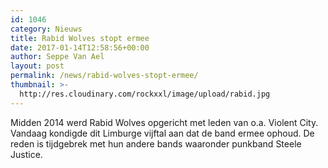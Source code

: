 ```yaml
---
id: 1046
category: Nieuws
title: Rabid Wolves stopt ermee
date: 2017-01-14T12:58:56+00:00
author: Seppe Van Ael
layout: post
permalink: /news/rabid-wolves-stopt-ermee/
thumbnail: >-
  http://res.cloudinary.com/rockxxl/image/upload/rabid.jpg
---
```

Midden 2014 werd Rabid Wolves opgericht met leden van o.a. Violent City. Vandaag kondigde dit Limburge vijftal aan dat de band ermee ophoud. De reden is tijdgebrek met hun andere bands waaronder punkband Steele Justice.



